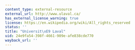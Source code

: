 ```yaml
---
content_type: external-resource
external_url: http://www.ulaval.ca/
has_external_license_warning: true
license: https://en.wikipedia.org/wiki/All_rights_reserved
status: ''
title: "Universit\xE9 Laval"
uid: 24e9fa54-398f-4661-909e-afe838cde770
wayback_url: ''
---
```

